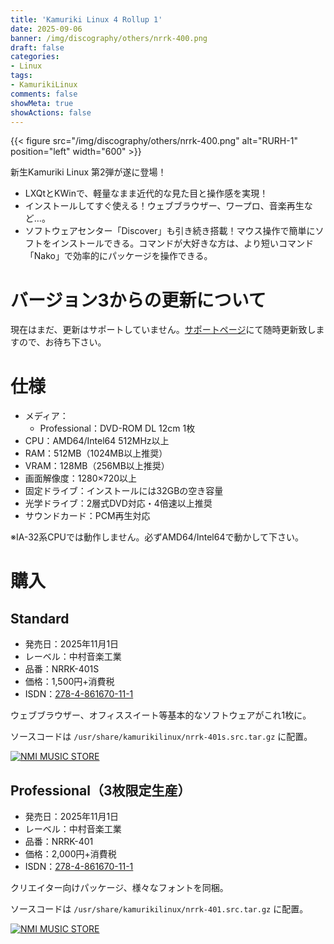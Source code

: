 ```yaml
---
title: 'Kamuriki Linux 4 Rollup 1'
date: 2025-09-06
banner: /img/discography/others/nrrk-400.png
draft: false
categories:
- Linux
tags:
- KamurikiLinux
comments: false
showMeta: true
showActions: false
---
```


{{< figure src="/img/discography/others/nrrk-400.png" alt="RURH-1" position="left" width="600" >}}

新生Kamuriki Linux 第2弾が遂に登場！

- LXQtとKWinで、軽量なまま近代的な見た目と操作感を実現！
- インストールしてすぐ使える！ウェブブラウザー、ワープロ、音楽再生など…。
- ソフトウェアセンター「Discover」も引き続き搭載！マウス操作で簡単にソフトをインストールできる。コマンドが大好きな方は、より短いコマンド「Nako」で効率的にパッケージを操作できる。

# バージョン3からの更新について
現在はまだ、更新はサポートしていません。[サポートページ](/support)にて随時更新致しますので、お待ち下さい。

# 仕様
- メディア：
    - Professional：DVD-ROM DL 12cm 1枚
- CPU：AMD64/Intel64 512MHz以上
- RAM：512MB（1024MB以上推奨）
- VRAM：128MB（256MB以上推奨）
- 画面解像度：1280×720以上
- 固定ドライブ：インストールには32GBの空き容量
- 光学ドライブ：2層式DVD対応・4倍速以上推奨
- サウンドカード：PCM再生対応

※IA-32系CPUでは動作しません。必ずAMD64/Intel64で動かして下さい。

# 購入
## Standard
- 発売日：2025年11月1日
- レーベル：中村音楽工業
- 品番：NRRK-401S
- 価格：1,500円+消費税
- ISDN：[278-4-861670-11-1](https://isdn.jp/2784861670111)

ウェブブラウザー、オフィススイート等基本的なソフトウェアがこれ1枚に。

ソースコードは ```/usr/share/kamurikilinux/nrrk-401s.src.tar.gz``` に配置。

<a href="https://nmimusic.booth.pm/items/6478705/" target="_blank"><img src="/img/banner/nmi_music_store.png" alt="NMI MUSIC STORE"></a>

## Professional（3枚限定生産）
- 発売日：2025年11月1日
- レーベル：中村音楽工業
- 品番：NRRK-401
- 価格：2,000円+消費税
- ISDN：[278-4-861670-11-1](https://isdn.jp/2784861670111)

クリエイター向けパッケージ、様々なフォントを同梱。

ソースコードは ```/usr/share/kamurikilinux/nrrk-401.src.tar.gz``` に配置。

<a href="https://nmimusic.booth.pm/items/6478705/" target="_blank"><img src="/img/banner/nmi_music_store.png" alt="NMI MUSIC STORE"></a>
